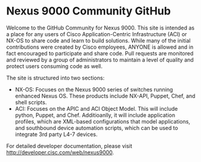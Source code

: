 Nexus 9000 Community GitHub
=====================

Welcome to the GitHub Community for Nexus 9000.  This site is intended as a place for any users of Cisco Application-Centric Infrastructure (ACI) or NX-OS to share code and learn to build solutions.  While many of the initial contributions were created by Cisco employees, ANYONE is allowed and in fact encouraged to participate and share code.  Pull requests are monitored and reviewed by a group of administrators to maintain a level of quality and protect users consuming code as well.    

The site is structured into two sections:

- NX-OS: Focuses on the Nexus 9000 series of switches running enhanced Nexus OS.  These products include NX-API, Puppet, Chef, and shell scripts.  
- ACI: Focuses on the APIC and ACI Object Model.  This will include python, Puppet, and Chef.  Additioanlly, it will include application profiles, which are XML-based configurations that model applications, and southbound device automation scripts, which can be used to integrate 3rd party L4-7 devices.  

For detailed developer documentation, please visit http://developer.cisc.com/web/nexus9000.

